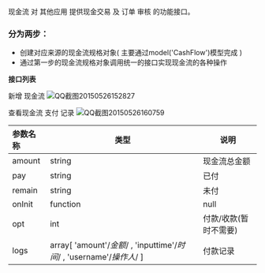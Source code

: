 现金流 对 其他应用 提供现金交易 及 订单 审核 的功能接口。
### 分为两步：
- 创建对应来源的现金流规格对象( 主要通过model('CashFlow')模型完成 )
- 通过第一步的现金流规格对象调用统一的接口实现现金流的各种操作

<strong>接口列表</strong>

新增 现金流
![QQ截图20150526152827](http://192.168.1.240/uploads/ranmufei/apps/7014d2b354/QQ%E6%88%AA%E5%9B%BE20150526152827.png)

查看现金流 支付 记录
 ![QQ截图20150526160759](http://192.168.1.240/uploads/ranmufei/apps/57777815be/QQ%E6%88%AA%E5%9B%BE20150526160759.png)

| 参数名称  |     类型|说明|
|:-------- | ------| -------- |
|amount| string| 现金流总金额|
|pay| string| 已付 |
|remain| string | 未付 |
|onInit| function| null | 组件初始化后的回调 |
|opt | int | 付款/收款(暂时不需要) |
|logs| array[ 'amount'/*金额*/ , 'inputtime'/*时间*/ , 'username'/*操作人*/ ] | 付款记录  | 